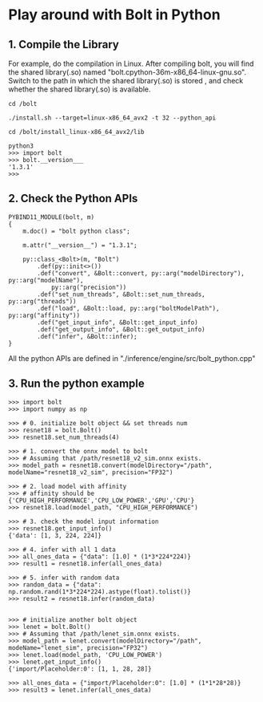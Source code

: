 # Play around with Bolt in Python

## 1. Compile the Library

For example, do the compilation in Linux. After compiling bolt, you will find the shared library(.so) named "bolt.cpython-36m-x86_64-linux-gnu.so".  Switch to the path in which the shared library(.so) is stored , and check whether the shared library(.so) is available.

```
cd /bolt

./install.sh --target=linux-x86_64_avx2 -t 32 --python_api

cd /bolt/install_linux-x86_64_avx2/lib

python3
>>> import bolt
>>> bolt.__version___
'1.3.1'
>>>
```

## 2. Check the Python APIs

```
PYBIND11_MODULE(bolt, m)
{
    m.doc() = "bolt python class";

    m.attr("__version__") = "1.3.1";

    py::class_<Bolt>(m, "Bolt")
        .def(py::init<>())
        .def("convert", &Bolt::convert, py::arg("modelDirectory"), py::arg("modelName"),
            py::arg("precision"))
        .def("set_num_threads", &Bolt::set_num_threads, py::arg("threads"))
        .def("load", &Bolt::load, py::arg("boltModelPath"), py::arg("affinity"))
        .def("get_input_info", &Bolt::get_input_info)
        .def("get_output_info", &Bolt::get_output_info)
        .def("infer", &Bolt::infer);
}
```

All the python APIs are defined in "./inference/engine/src/bolt_python.cpp"  

## 3. Run the python example

```
>>> import bolt
>>> import numpy as np

>>> # 0. initialize bolt object && set threads num
>>> resnet18 = bolt.Bolt()
>>> resnet18.set_num_threads(4)

>>> # 1. convert the onnx model to bolt
>>> # Assuming that /path/resnet18_v2_sim.onnx exists.
>>> model_path = resnet18.convert(modelDirectory="/path", modelName="resnet18_v2_sim", precision="FP32")

>>> # 2. load model with affinity
>>> # affinity should be {'CPU_HIGH_PERFORMANCE','CPU_LOW_POWER','GPU','CPU'}
>>> resnet18.load(model_path, "CPU_HIGH_PERFORMANCE")

>>> # 3. check the model input information
>>> resnet18.get_input_info()
{'data': [1, 3, 224, 224]}

>>> # 4. infer with all 1 data
>>> all_ones_data = {"data": [1.0] * (1*3*224*224)}
>>> result1 = resnet18.infer(all_ones_data)

>>> # 5. infer with random data
>>> random_data = {"data": np.random.rand(1*3*224*224).astype(float).tolist()}
>>> result2 = resnet18.infer(random_data)


>>> # initialize another bolt object
>>> lenet = bolt.Bolt()
>>> # Assuming that /path/lenet_sim.onnx exists.
>>> model_path = lenet.convert(modelDirectory="/path", modeName="lenet_sim", precision="FP32")
>>> lenet.load(model_path, 'CPU_LOW_POWER')
>>> lenet.get_input_info()
{'import/Placeholder:0': [1, 1, 28, 28]}

>>> all_ones_data = {"import/Placeholder:0": [1.0] * (1*1*28*28)}
>>> result3 = lenet.infer(all_ones_data)
```
